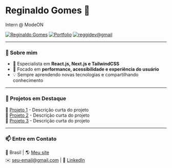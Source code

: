 # Reginaldo Gomes 👋

Intern @ ModeON

[![Reginaldo Gomes](https://img.shields.io/badge/Reginaldo%20Gomes-%2338A169?style=flat&logo=linkedin&logoColor=white)](https://www.linkedin.com/in/reggidev/)
[![Portfolio](https://img.shields.io/badge/Portfolio-%2338A169?style=flat&logo=internet-explorer&logoColor=white)](https://reggidev.vercel.app)
[![reggidev@gmail](https://img.shields.io/badge/reggidev%40gmail.com-%2338A169?style=flat&logo=gmail&logoColor=white)](mailto:reggidev@gmail.com)

---

### 📌 Sobre mim
- 🎨 Especialista em **React.js, Next.js e TailwindCSS**
- 🎯 Focado em **performance, acessibilidade e experiência do usuário**
- 💡 Sempre aprendendo novas tecnologias e compartilhando conhecimento

---

### 🚀 Projetos em Destaque
📌 [Projeto 1](https://github.com/seu-usuario/projeto-1) - Descrição curta do projeto  
📌 [Projeto 2](https://github.com/seu-usuario/projeto-2) - Descrição curta do projeto  
📌 [Projeto 3](https://github.com/seu-usuario/projeto-3) - Descrição curta do projeto  

---

### 📫 Entre em Contato
📍 Brasil | 🌎 [Meu site](https://seusite.com)  
✉️ seu-email@gmail.com | 💼 [LinkedIn](https://linkedin.com/in/seu-perfil)  
